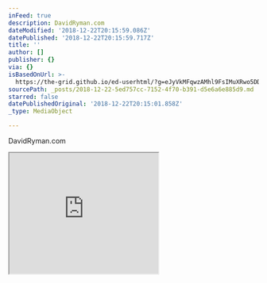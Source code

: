 ```yaml
---
inFeed: true
description: DavidRyman.com
dateModified: '2018-12-22T20:15:59.086Z'
datePublished: '2018-12-22T20:15:59.717Z'
title: ''
author: []
publisher: {}
via: {}
isBasedOnUrl: >-
  https://the-grid.github.io/ed-userhtml/?g=eJyVkMFqwzAMhl9FsIMuXRwo5DDqXvoQPau2lhjs2MhOTd--TtsctsNYQUjww6__kw4ujHCJYlk09ghZjMaplJS_lKq1dtkVTuIMd1FGVZ0duWRllaWrs3ILNHcmhi7NIwL5ovHMl9UD5yhlghN5s3gqURCWzIGSxo-c2sTjoXWYKbDGTSFhgjxRappxYjwjmNjwssah37Xa96-cH2BgYyA3w5X80iyT8PefZzwZP-vK-OuUf1EMG8VrEzw2vUnRkhSsPzjeAYOTh9M
sourcePath: _posts/2018-12-22-5ed757cc-7152-4f70-b391-d5e6a6e885d9.md
starred: false
datePublishedOriginal: '2018-12-22T20:15:01.858Z'
_type: MediaObject

---
```

DavidRyman.com

<iframe src="https://the-grid.github.io/ed-userhtml/?g=eJyVkMFqwzAMhl9FsIMuXRwo5DDqXvoQPau2lhjs2MhOTd--TtsctsNYQUjww6__kw4ujHCJYlk09ghZjMaplJS_lKq1dtkVTuIMd1FGVZ0duWRllaWrs3ILNHcmhi7NIwL5ovHMl9UD5yhlghN5s3gqURCWzIGSxo-c2sTjoXWYKbDGTSFhgjxRappxYjwjmNjwssah37Xa96-cH2BgYyA3w5X80iyT8PefZzwZP-vK-OuUf1EMG8VrEzw2vUnRkhSsPzjeAYOTh9M" height="244" style=""></iframe>